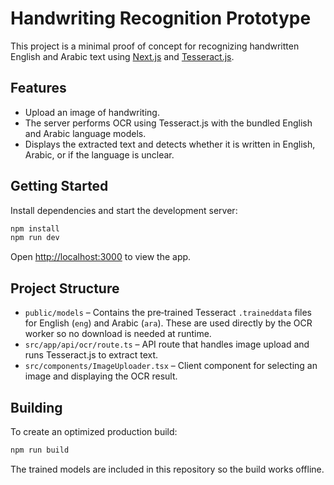 # Handwriting Recognition Prototype

This project is a minimal proof of concept for recognizing handwritten English
and Arabic text using [Next.js](https://nextjs.org) and
[Tesseract.js](https://github.com/naptha/tesseract.js).

## Features

- Upload an image of handwriting.
- The server performs OCR using Tesseract.js with the bundled English and Arabic
  language models.
- Displays the extracted text and detects whether it is written in English,
  Arabic, or if the language is unclear.

## Getting Started

Install dependencies and start the development server:

```bash
npm install
npm run dev
```

Open <http://localhost:3000> to view the app.

## Project Structure

- `public/models` – Contains the pre‑trained Tesseract `.traineddata` files for
  English (`eng`) and Arabic (`ara`). These are used directly by the OCR worker
  so no download is needed at runtime.
- `src/app/api/ocr/route.ts` – API route that handles image upload and runs
  Tesseract.js to extract text.
- `src/components/ImageUploader.tsx` – Client component for selecting an image
  and displaying the OCR result.

## Building

To create an optimized production build:

```bash
npm run build
```

The trained models are included in this repository so the build works offline.
